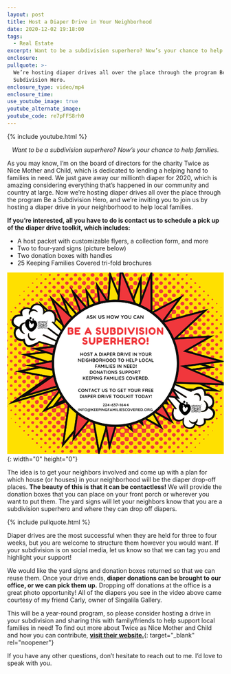 ```yaml
---
layout: post
title: Host a Diaper Drive in Your Neighborhood
date: 2020-12-02 19:18:00
tags:
  - Real Estate
excerpt: Want to be a subdivision superhero? Now’s your chance to help families.
enclosure:
pullquote: >-
  We’re hosting diaper drives all over the place through the program Be a
  Subdivision Hero.
enclosure_type: video/mp4
enclosure_time:
use_youtube_image: true
youtube_alternate_image:
youtube_code: re7pFFS8rh0
---
```


{% include youtube.html %}

<p style="text-align:center;"><em>Want to be a subdivision superhero? Now’s your chance to help families.</em></p>

As you may know, I’m on the board of directors for the charity Twice as Nice Mother and Child, which is dedicated to lending a helping hand to families in need. We just gave away our millionth diaper for 2020, which is amazing considering everything that’s happened in our community and country at large. Now we’re hosting diaper drives all over the place through the program Be a Subdivision Hero, and we’re inviting you to join us by hosting a diaper drive in your neighborhood to help local families.&nbsp;

**If you’re interested, all you have to do is contact us to schedule a pick up of the diaper drive toolkit, which includes:**

* A host packet with customizable flyers, a collection form, and more
* Two to four-yard signs (picture below)
* Two donation boxes with handles
* 25 Keeping Families Covered tri-fold brochures

![](/uploads/facebook---subdivision-superhero-flyer.png){: width="0" height="0"}

The idea is to get your neighbors involved and come up with a plan for which house (or houses) in your neighborhood will be the diaper drop-off places. **The beauty of this is that it can be contactless\!** We will provide the donation boxes that you can place on your front porch or wherever you want to put them. The yard signs will let your neighbors know that you are a subdivision superhero and where they can drop off diapers.&nbsp;

{% include pullquote.html %}

Diaper drives are the most successful when they are held for three to four weeks, but you are welcome to structure them however you would want. If your subdivision is on social media, let us know so that we can tag you and highlight your support\!

We would like the yard signs and donation boxes returned so that we can reuse them. Once your drive ends, **diaper donations can be brought to our office, or we can pick them up.** Dropping off donations at the office is a great photo opportunity\! All of the diapers you see in the video above came courtesy of my friend Carly, owner of Singalila Gallery.&nbsp;

This will be a year-round program, so please consider hosting a drive in your subdivision and sharing this with family/friends to help support local families in need\! To find out more about Twice as Nice Mother and Child and how you can contribute, [**visit their website.**](https://www.keepingfamiliescovered.org/){: target="_blank" rel="noopener"}

If you have any other questions, don’t hesitate to reach out to me. I’d love to speak with you.

&nbsp;